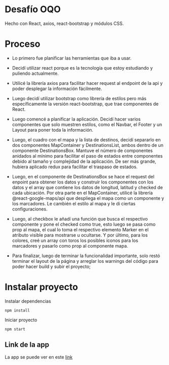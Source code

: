# Desafío OQO

Hecho con React, axios, react-bootstrap y módulos CSS.

# Proceso

- Lo primero fue planificar las herramientas que iba a usar.
- Decidí utilizar react porque es la tecnología que estoy estudiando y puliendo actualmente.
- Utilicé la librería axios para facilitar hacer request al endpoint de la api y poder desplegar la información fácilmente.
- Luego decidí utilizar bootstrap como librería de estilos pero más específicamente la versión react-bootstrap, que trae componentes de React.
- Luego comencé a planificar la aplicación. Decidí hacer varios componentes que solo muestren estilos, como el Navbar, el Footer y un Layout para poner toda la información.
- Luego, el cuadro con el mapa y la lista de destinos, decidí separarlo en dos componentes MapContainer y DestinationsList, ambos dentro de un componente DestinationsBox. Mantuve el número de componentes anidados al mínimo para facilitar el paso de estados entre componentes debido al tamaño y complejidad de la aplicación. De ser más grande, hubiera aplicado redux para facilitar el traspaso de estados.
- Luego, en el componente de DestinationsBox se hace el request del enpoint para obtener los datos y construir los componentes con los datos y el array que contiene los datos de longitud, latitud y checked de cada ubicación.
Por otra parte en el MapContainer, utilicé la librería @react-google-maps/api que despliega el mapa como un componente y los marcadores. Le cambién el estilo al mapa y le di ciertas configuraciones.
- Luego, al checkbox le añadí una función que busca el respectivo componente y pone el checked como true, esto luego se pasa como prop al mapa, el cual lo toma el respectivo elemento Marker en el atributo visible para mostrarse u ocultarse.
Y por último, para los colores, creé un array con toros los posibles íconos para los marcadores y pasarlo como prop al componente mapa.

- Para finalizar, luego de terminar la funcionalidad importante, solo restó terminar el layout de la página y arreglar los warnings del código para poder hacer build y subir el proyecto;

# Instalar proyecto
Instalar dependencias
```
npm install
```
Iniciar proyecto
```
npm start
```

## Link de la app
La app se puede ver en este [link](https://jppiano-test.web.app/)